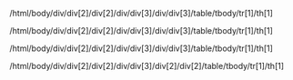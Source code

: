 /html/body/div/div[2]/div[2]/div/div[3]/div/div[3]/table/tbody/tr[1]/th[1] 

/html/body/div/div[2]/div[2]/div/div[3]/div/div[3]/table/tbody/tr[1]/th[1]



/html/body/div/div[2]/div[2]/div/div[3]/div/div[3]/table/tbody/tr[1]/th[1]    

/html/body/div/div[2]/div[2]/div/div[3]/div[2]/div[2]/table/tbody/tr[1]/th[1]